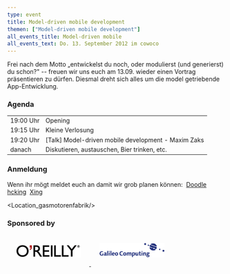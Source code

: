 ```yaml
---
type: event
title: Model-driven mobile development
themen: ["Model-driven mobile development"]
all_events_title: Model-driven mobile
all_events_text: Do. 13. September 2012 im cowoco
---
```


Frei nach dem Motto „entwickelst du noch, oder modulierst (und generierst) du schon?" --
freuen wir uns euch am 13.09. wieder einen Vortrag präsentieren zu dürfen.
Diesmal dreht sich alles um die model getriebende App-Entwicklung.

### Agenda

<table>
  <tr>
    <td>19:00 Uhr</td>
    <td>Opening</td>
  </tr>
  <tr>
    <td>19:15 Uhr</td>
    <td>Kleine Verlosung</td>
  </tr>
  <tr>
    <td>19:20 Uhr</td>
    <td>[Talk] Model-driven mobile development - Maxim Zaks</td>
  </tr>
  <tr>
    <td>danach</td>
    <td>Diskutieren, austauschen, Bier trinken, etc.</td>
  </tr>
</table>

### Anmeldung

Wenn ihr mögt meldet euch an damit wir grob planen können:&nbsp;
<a href="https://www.doodle.com/8ucn29ctbsaqd6u8">Doodle</a>&nbsp;
<a href="https://hcking.de/events/105-mobile-cologne/dates/768">hcking</a>&nbsp;
<a href="https://www.xing.com/events/model-driven-mobile-1132628">Xing</a>

<Location_gasmotorenfabrik/>

### Sponsored by

<a href="https://www.oreilly.de/" target="_blank">
  <img src="/static/images/oreilly.png" style="width: 150px; padding: 20px;" />
</a>
<a href="https://www.galileocomputing.de/" target="_blank">
  <img src="/static/images/galileocomputing.gif" style="width: 150px; padding: 20px;" />
</a>
